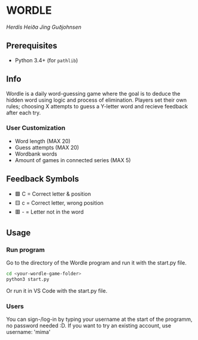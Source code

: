 # WORDLE
*Herdís Heiða Jing Guðjohnsen*

## Prerequisites
- Python 3.4+ (for `pathlib`)  


## Info
Wordle is a daily word-guessing game where the goal is to deduce the hidden word using logic and process of elimination. Players set their own rules; choosing X attempts to guess a Y-letter word and recieve feedback after each try.


### User Customization
* Word length (MAX 20)
* Guess attempts (MAX 20)
* Wordbank words
* Amount of games in connected series (MAX 5)

## Feedback Symbols  
* 🟩 C = Correct letter & position  
* 🟨 c = Correct letter, wrong position  
* 🟥 - = Letter not in the word  


## Usage
### Run program
Go to the directory of the Wordle program and run it with the start.py file.
```bash
cd <your-wordle-game-folder>
python3 start.py
```
Or run it in VS Code with the start.py file.

### Users
You can sign-/log-in by typing your username at the start of the programm, no password needed :D.
If you want to try an existing account, use username: 'mima'